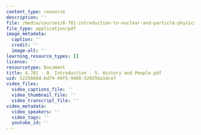 ```yaml
---
content_type: resource
description: ''
file: /media/courses/8-701-introduction-to-nuclear-and-particle-physics-fall-2020/8701-0-introduction-5-history-and-people.pdf
file_type: application/pdf
image_metadata:
  caption: ''
  credit: ''
  image-alt: ''
learning_resource_types: []
license: ''
resourcetype: Document
title: 8.701 - 0. Introduction - 5. History and People.pdf
uid: 5225668d-bd74-49f5-9d68-52025ba14ce7
video_files:
  video_captions_file: ''
  video_thumbnail_file: ''
  video_transcript_file: ''
video_metadata:
  video_speakers: ''
  video_tags: ''
  youtube_id: ''
---
```

